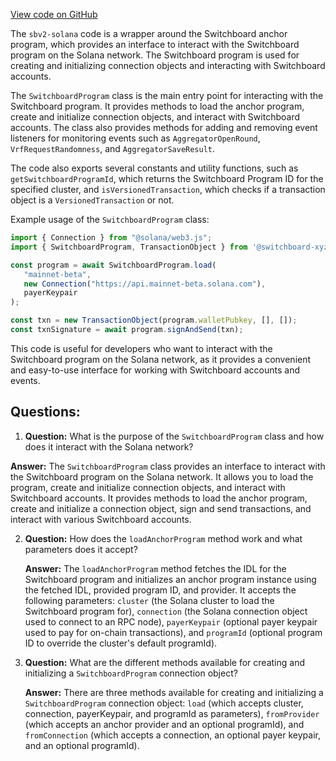 [View code on GitHub](https://github.com/switchboard-xyz/sbv2-solana/blob/master/javascript/solana.js/src/SwitchboardProgram.ts)

The `sbv2-solana` code is a wrapper around the Switchboard anchor program, which provides an interface to interact with the Switchboard program on the Solana network. The Switchboard program is used for creating and initializing connection objects and interacting with Switchboard accounts.

The `SwitchboardProgram` class is the main entry point for interacting with the Switchboard program. It provides methods to load the anchor program, create and initialize connection objects, and interact with Switchboard accounts. The class also provides methods for adding and removing event listeners for monitoring events such as `AggregatorOpenRound`, `VrfRequestRandomness`, and `AggregatorSaveResult`.

The code also exports several constants and utility functions, such as `getSwitchboardProgramId`, which returns the Switchboard Program ID for the specified cluster, and `isVersionedTransaction`, which checks if a transaction object is a `VersionedTransaction` or not.

Example usage of the `SwitchboardProgram` class:

```ts
import { Connection } from "@solana/web3.js";
import { SwitchboardProgram, TransactionObject } from '@switchboard-xyz/solana.js';

const program = await SwitchboardProgram.load(
   "mainnet-beta",
   new Connection("https://api.mainnet-beta.solana.com"),
   payerKeypair
);

const txn = new TransactionObject(program.walletPubkey, [], []);
const txnSignature = await program.signAndSend(txn);
```

This code is useful for developers who want to interact with the Switchboard program on the Solana network, as it provides a convenient and easy-to-use interface for working with Switchboard accounts and events.
## Questions: 
 1. **Question:** What is the purpose of the `SwitchboardProgram` class and how does it interact with the Solana network?

   **Answer:** The `SwitchboardProgram` class provides an interface to interact with the Switchboard program on the Solana network. It allows you to load the program, create and initialize connection objects, and interact with Switchboard accounts. It provides methods to load the anchor program, create and initialize a connection object, sign and send transactions, and interact with various Switchboard accounts.

2. **Question:** How does the `loadAnchorProgram` method work and what parameters does it accept?

   **Answer:** The `loadAnchorProgram` method fetches the IDL for the Switchboard program and initializes an anchor program instance using the fetched IDL, provided program ID, and provider. It accepts the following parameters: `cluster` (the Solana cluster to load the Switchboard program for), `connection` (the Solana connection object used to connect to an RPC node), `payerKeypair` (optional payer keypair used to pay for on-chain transactions), and `programId` (optional program ID to override the cluster's default programId).

3. **Question:** What are the different methods available for creating and initializing a `SwitchboardProgram` connection object?

   **Answer:** There are three methods available for creating and initializing a `SwitchboardProgram` connection object: `load` (which accepts cluster, connection, payerKeypair, and programId as parameters), `fromProvider` (which accepts an anchor provider and an optional programId), and `fromConnection` (which accepts a connection, an optional payer keypair, and an optional programId).